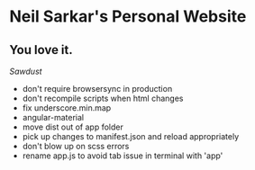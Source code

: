 Neil Sarkar's Personal Website
==

You love it.
--

*Sawdust*

* don't require browsersync in production
* don't recompile scripts when html changes
* fix underscore.min.map
* angular-material
* move dist out of app folder
* pick up changes to manifest.json and reload appropriately
* don't blow up on scss errors
* rename app.js to avoid tab issue in terminal with 'app'
